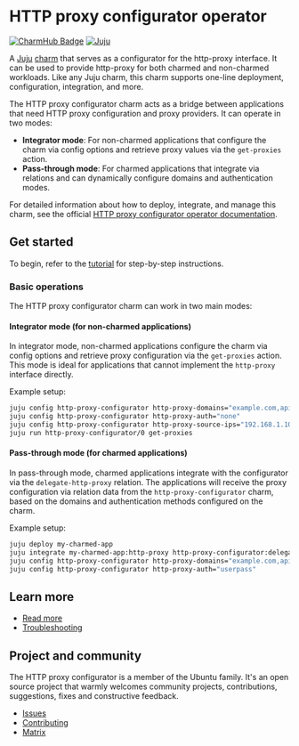 # HTTP proxy configurator operator

[![CharmHub Badge](https://charmhub.io/http-proxy-configurator/badge.svg)](https://charmhub.io/http-proxy-configurator)
[![Juju](https://img.shields.io/badge/Juju%20-3.0+-%23E95420)](https://juju.is/)

A [Juju](https://juju.is/) [charm](https://juju.is/docs/olm/charmed-operators) that serves as a configurator for the http-proxy interface. It can be used to provide http-proxy for both charmed and non-charmed workloads. Like any Juju charm, this charm supports one-line deployment, configuration, integration, and more.

The HTTP proxy configurator charm acts as a bridge between applications that need HTTP proxy configuration and proxy providers. It can operate in two modes:

- **Integrator mode**: For non-charmed applications that configure the charm via config options and retrieve proxy values via the `get-proxies` action.
- **Pass-through mode**: For charmed applications that integrate via relations and can dynamically configure domains and authentication modes.

For detailed information about how to deploy, integrate, and manage this charm, see the official [HTTP proxy configurator operator documentation](https://charmhub.io/http-proxy-configurator).

## Get started

To begin, refer to the [tutorial](https://charmhub.io/http-proxy-configurator/docs/tutorial-getting-started) for step-by-step instructions.

### Basic operations

The HTTP proxy configurator charm can work in two main modes:

#### Integrator mode (for non-charmed applications)

In integrator mode, non-charmed applications configure the charm via config options and retrieve proxy configuration via the `get-proxies` action. This mode is ideal for applications that cannot implement the `http-proxy` interface directly.

Example setup:
```bash
juju config http-proxy-configurator http-proxy-domains="example.com,api.service.com"
juju config http-proxy-configurator http-proxy-auth="none"
juju config http-proxy-configurator http-proxy-source-ips="192.168.1.100,192.168.1.101"
juju run http-proxy-configurator/0 get-proxies
```

#### Pass-through mode (for charmed applications)

In pass-through mode, charmed applications integrate with the configurator via the `delegate-http-proxy` relation. The applications will receive the proxy configuration via relation data from the `http-proxy-configurator` charm, based on the domains and authentication methods configured on the charm.

Example setup:
```bash
juju deploy my-charmed-app
juju integrate my-charmed-app:http-proxy http-proxy-configurator:delegate-http-proxy
juju config http-proxy-configurator http-proxy-domains="example.com,api.service.com"
juju config http-proxy-configurator http-proxy-auth="userpass"
```

## Learn more

* [Read more](https://charmhub.io/http-proxy-configurator)
* [Troubleshooting](https://matrix.to/#/#charmhub-charmdev:ubuntu.com) 

## Project and community

The HTTP proxy configurator is a member of the Ubuntu family. It's an open source project that warmly welcomes community projects, contributions, suggestions, fixes and constructive feedback.


* [Issues](https://github.com/canonical/http-proxy-operators/issues) 
* [Contributing](https://github.com/canonical/http-proxy-operators/blob/main/http-proxy-configurator-operator/CONTRIBUTING.md) 
* [Matrix](https://matrix.to/#/#charmhub-charmdev:ubuntu.com) 
